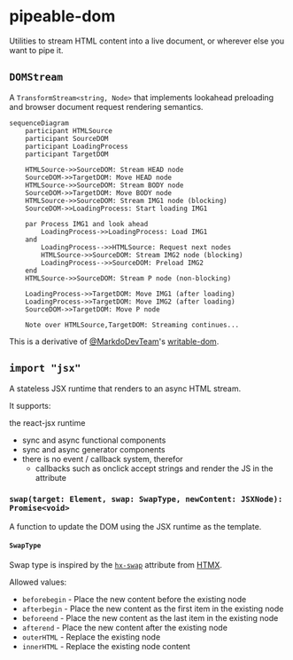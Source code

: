 # pipeable-dom

Utilities to stream HTML content into a live document, or wherever else you want to pipe it.

## `DOMStream`

A `TransformStream<string, Node>` that implements lookahead preloading and browser document request rendering semantics.

```mermaid
sequenceDiagram
    participant HTMLSource
    participant SourceDOM
    participant LoadingProcess
    participant TargetDOM

    HTMLSource->>SourceDOM: Stream HEAD node
    SourceDOM->>TargetDOM: Move HEAD node
    HTMLSource->>SourceDOM: Stream BODY node
    SourceDOM->>TargetDOM: Move BODY node
    HTMLSource->>SourceDOM: Stream IMG1 node (blocking)
    SourceDOM->>LoadingProcess: Start loading IMG1

    par Process IMG1 and look ahead
        LoadingProcess->>LoadingProcess: Load IMG1
    and
        LoadingProcess-->>HTMLSource: Request next nodes
        HTMLSource->>SourceDOM: Stream IMG2 node (blocking)
        LoadingProcess-->>SourceDOM: Preload IMG2
    end
    HTMLSource->>SourceDOM: Stream P node (non-blocking)

    LoadingProcess->>TargetDOM: Move IMG1 (after loading)
    LoadingProcess->>TargetDOM: Move IMG2 (after loading)
    SourceDOM->>TargetDOM: Move P node

    Note over HTMLSource,TargetDOM: Streaming continues...
```

This is a derivative of [@MarkdoDevTeam](https://x.com/MarkoDevTeam)'s [writable-dom](https://github.com/marko-js/writable-dom).

## `import "jsx"`

A stateless JSX runtime that renders to an async HTML stream.

It supports:

the react-jsx runtime

- sync and async functional components
- sync and async generator components
- there is no event / callback system, therefor
  - callbacks such as onclick accept strings and render the JS in the attribute

### `swap(target: Element, swap: SwapType, newContent: JSXNode):  Promise<void>`

A function to update the DOM using the JSX runtime as the template.

#### `SwapType`

Swap type is inspired by the [`hx-swap`](https://htmx.org/attributes/hx-swap/) attribute from [HTMX](https://htmx.org/).

Allowed values:

- `beforebegin` - Place the new content before the existing node
- `afterbegin` - Place the new content as the first item in the existing node
- `beforeend` - Place the new content as the last item in the existing node
- `afterend` - Place the new content after the existing node
- `outerHTML` - Replace the existing node
- `innerHTML` - Replace the existing node content
